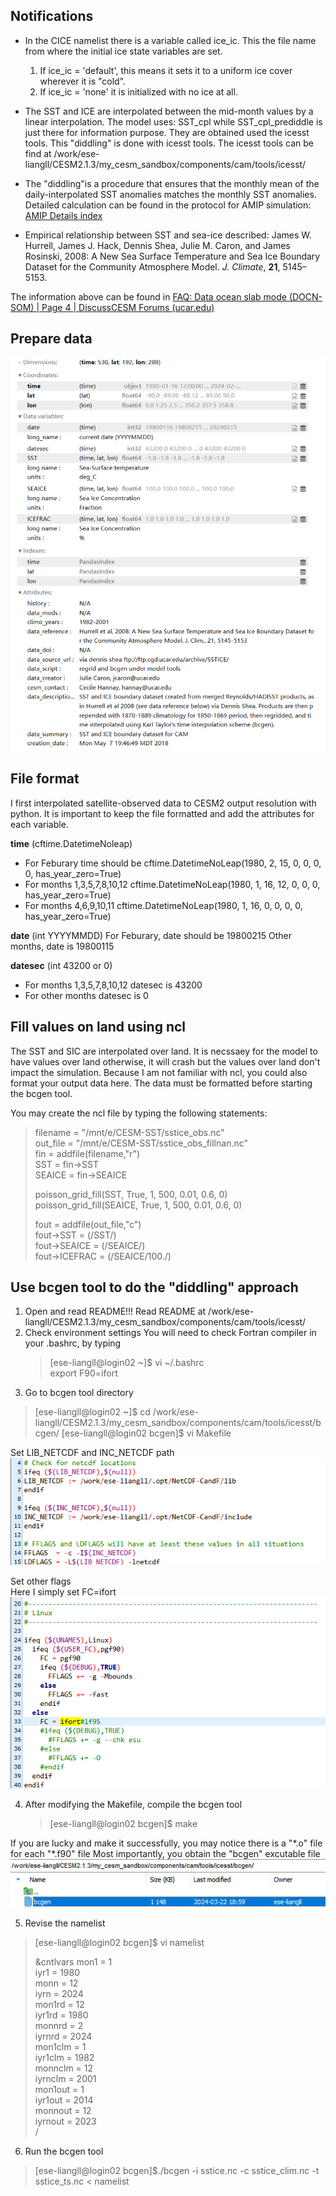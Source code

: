 Notifications
---
- In the CICE namelist there is a variable called ice_ic. This the file name from where the initial ice state variables are set. 
	1. If ice_ic = 'default', this means it sets it to a uniform ice cover wherever it is "cold". 
	2. If ice_ic = 'none' it is initialized with no ice at all. 

- The SST and ICE are interpolated between the mid-month values by a linear interpolation. The model uses: SST_cpl while SST_cpl_prediddle is just there for information purpose. They are obtained used the icesst tools. This "diddling" is done with icesst tools. The icesst tools can be find at /work/ese-liangll/CESM2.1.3/my_cesm_sandbox/components/cam/tools/icesst/
  
- The "diddling"is a procedure that ensures that the monthly mean of the daily-interpolated SST anomalies matches the monthly SST anomalies. Detailed calculation can be found in the protocol for AMIP simulation: [AMIP Details index](https://pcmdi.llnl.gov/mips/amip/details/index.html)

- Empirical relationship between SST and sea-ice described: James W. Hurrell, James J. Hack, Dennis Shea, Julie M. Caron, and James Rosinski, 2008: A New Sea Surface Temperature and Sea Ice Boundary Dataset for the Community Atmosphere Model. _J. Climate_, **21**, 5145–5153.

The information above can be found in [FAQ: Data ocean slab mode (DOCN-SOM) | Page 4 | DiscussCESM Forums (ucar.edu)](https://bb.cgd.ucar.edu/cesm/threads/faq-data-ocean-slab-mode-docn-som.2017/page-4)

## Prepare data
![[tutorial4_4.png]](./pics/tutorial4_4.png)  

## File format
I first interpolated satellite-observed data to CESM2 output resolution with python. It is important to keep the file formatted and add the attributes for each variable.


**time** (cftime.DatetimeNoleap)
- For Feburary time should be 
	cftime.DatetimeNoLeap(1980, 2, 15, 0, 0, 0, 0, has_year_zero=True)
- For months 1,3,5,7,8,10,12
	cftime.DatetimeNoLeap(1980, 1, 16, 12, 0, 0, 0, has_year_zero=True)
- For months 4,6,9,10,11
	cftime.DatetimeNoLeap(1980, 1, 16, 0, 0, 0, 0, has_year_zero=True)

**date** (int YYYYMMDD)
For Feburary, date should be 19800215
Other months, date is 19800115

**datesec** (int 43200 or 0)
- For months 1,3,5,7,8,10,12
	datesec is 43200
- For other months
	datesec is 0

## Fill values on land using ncl
The SST and SIC are interpolated over land. It is necssaey for the model to have values over land otherwise, it will crash but the values over land don't impact the simulation. Because I am not familiar with ncl, you could also format your output data here. The data must be formatted before starting the bcgen tool.

You may create the ncl file by typing the following statements:

>filename = "/mnt/e/CESM-SST/sstice_obs.nc"  
>out_file = "/mnt/e/CESM-SST/sstice_obs_fillnan.nc"  
>fin = addfile(filename,"r")  
>SST = fin->SST  
>SEAICE = fin->SEAICE  
>
>poisson_grid_fill(SST, True, 1, 500, 0.01, 0.6, 0)  
>poisson_grid_fill(SEAICE, True, 1, 500, 0.01, 0.6, 0)  
>
>fout = addfile(out_file,"c")  
>fout->SST = (/SST/)  
>fout->SEAICE = (/SEAICE/)  
>fout->ICEFRAC = (/SEAICE/100./)


## Use bcgen tool to do the "diddling" approach

1. Open and read README!!!
	Read README at /work/ese-liangll/CESM2.1.3/my_cesm_sandbox/components/cam/tools/icesst/
2. Check environment settings
	You will need to check Fortran compiler in your .bashrc, by typing
	> \[ese-liangll@login02 ~]$ vi ~/.bashrc  
	> export F90=ifort
4. Go to bcgen tool directory 
>	\[ese-liangll@login02 ~]$ cd /work/ese-liangll/CESM2.1.3/my_cesm_sandbox/components/cam/tools/icesst/bcgen/
>	\[ese-liangll@login02 bcgen]$ vi Makefile

Set LIB_NETCDF and INC_NETCDF path  
![[tutorial4_1.png]](./pics/tutorial4_1.png)  

Set other flags  
Here I simply set FC=ifort  
![[tutorial4_2.png]](./pics/tutorial4_2.png)

4. After modifying the Makefile, compile the bcgen tool
	>\[ese-liangll@login02 bcgen]$ make

If you are lucky and make it successfully, you may notice there is a "\*.o" file for each "\*.f90" file
Most importantly, you obtain the "bcgen" excutable file  
![[tutorial4_3.png]](./pics/tutorial4_3.png)

5. Revise the namelist
>	\[ese-liangll@login02 bcgen]$ vi namelist
>
> &cntlvars
 mon1 = 1  
 iyr1 = 1980  
 monn = 12  
 iyrn = 2024  
 mon1rd = 12  
 iyr1rd = 1980  
 monnrd = 2  
 iyrnrd = 2024  
 mon1clm = 1  
 iyr1clm = 1982  
 monnclm = 12  
 iyrnclm = 2001  
 mon1out = 1  
 iyr1out = 2014  
 monnout = 12  
 iyrnout = 2023  
 /
 
6. Run the bcgen tool
>	\[ese-liangll@login02 bcgen]$./bcgen -i sstice.nc -c sstice_clim.nc -t sstice_ts.nc < namelist
